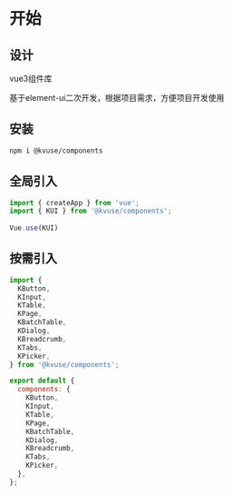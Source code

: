 
# 开始

## 设计

vue3组件库

基于element-ui二次开发，根据项目需求，方便项目开发使用

## 安装

```bash
npm i @kvuse/components
```

## 全局引入
```js
import { createApp } from 'vue';
import { KUI } from '@kvuse/components';
 
Vue.use(KUI)
```

## 按需引入

```js
import {
  KButton,
  KInput,
  KTable,
  KPage,
  KBatchTable,
  KDialog,
  KBreadcrumb,
  KTabs,
  KPicker,
} from '@kvuse/components';

export default {
  components: {
    KButton,
    KInput,
    KTable,
    KPage,
    KBatchTable,
    KDialog,
    KBreadcrumb,
    KTabs,
    KPicker,
  },
};
```
